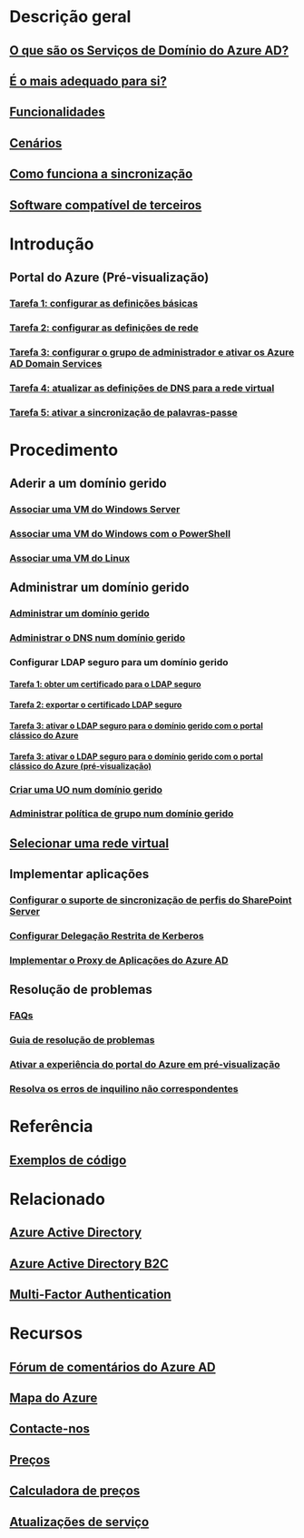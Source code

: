 # Descrição geral
## [O que são os Serviços de Domínio do Azure AD?](active-directory-ds-overview.md)
## [É o mais adequado para si?](active-directory-ds-comparison.md)
## [Funcionalidades](active-directory-ds-features.md)
## [Cenários](active-directory-ds-scenarios.md)
## [Como funciona a sincronização](active-directory-ds-synchronization.md)
## [Software compatível de terceiros](active-directory-ds-compatible-software.md)

# Introdução
## Portal do Azure (Pré-visualização)
### [Tarefa 1: configurar as definições básicas](active-directory-ds-getting-started.md)
### [Tarefa 2: configurar as definições de rede](active-directory-ds-getting-started-network.md)
### [Tarefa 3: configurar o grupo de administrador e ativar os Azure AD Domain Services](active-directory-ds-getting-started-admingroup.md)
### [Tarefa 4: atualizar as definições de DNS para a rede virtual](active-directory-ds-getting-started-dns.md)
### [Tarefa 5: ativar a sincronização de palavras-passe](active-directory-ds-getting-started-password-sync.md)

# Procedimento
## Aderir a um domínio gerido
### [Associar uma VM do Windows Server](active-directory-ds-admin-guide-join-windows-vm.md)
### [Associar uma VM do Windows com o PowerShell](active-directory-ds-admin-guide-join-windows-vm-classic-powershell.md)
### [Associar uma VM do Linux](active-directory-ds-admin-guide-join-rhel-linux-vm.md)
## Administrar um domínio gerido
### [Administrar um domínio gerido](active-directory-ds-admin-guide-administer-domain.md)
### [Administrar o DNS num domínio gerido](active-directory-ds-admin-guide-administer-dns.md)
### Configurar LDAP seguro para um domínio gerido
#### [Tarefa 1: obter um certificado para o LDAP seguro](active-directory-ds-admin-guide-configure-secure-ldap.md)
#### [Tarefa 2: exportar o certificado LDAP seguro](active-directory-ds-admin-guide-configure-secure-ldap-export-pfx.md)
#### [Tarefa 3: ativar o LDAP seguro para o domínio gerido com o portal clássico do Azure](active-directory-ds-admin-guide-configure-secure-ldap-enable-ldaps-classic.md)
#### [Tarefa 3: ativar o LDAP seguro para o domínio gerido com o portal clássico do Azure (pré-visualização)](active-directory-ds-admin-guide-configure-secure-ldap-enable-ldaps.md)

### [Criar uma UO num domínio gerido](active-directory-ds-admin-guide-create-ou.md)
### [Administrar política de grupo num domínio gerido](active-directory-ds-admin-guide-administer-group-policy.md)
## [Selecionar uma rede virtual](active-directory-ds-networking.md)
## Implementar aplicações
### [Configurar o suporte de sincronização de perfis do SharePoint Server](active-directory-ds-enable-sharepoint-profile-sync.md)
### [Configurar Delegação Restrita de Kerberos](active-directory-ds-enable-kcd.md)
### [Implementar o Proxy de Aplicações do Azure AD](active-directory-ds-deploy-azure-app-proxy.md)
## Resolução de problemas
### [FAQs](active-directory-ds-faqs.md)
### [Guia de resolução de problemas](active-directory-ds-troubleshooting.md)
### [Ativar a experiência do portal do Azure em pré-visualização](active-directory-ds-azure-portal-enable-preview-access.md)
### [Resolva os erros de inquilino não correspondentes](active-directory-ds-mismatched-tenant-error.md)

# Referência
## [Exemplos de código](https://azure.microsoft.com/en-us/resources/samples/?service=active-directory)

# Relacionado
## [Azure Active Directory](../active-directory/active-directory-whatis.md)
## [Azure Active Directory B2C](../active-directory-b2c/active-directory-b2c-overview.md)
## [Multi-Factor Authentication](../multi-factor-authentication/multi-factor-authentication.md)

# Recursos
## [Fórum de comentários do Azure AD](https://feedback.azure.com/forums/169401-azure-active-directory)
## [Mapa do Azure](https://azure.microsoft.com/roadmap/?category=security-identity)
## [Contacte-nos](active-directory-ds-contact-us.md)
## [Preços](https://azure.microsoft.com/pricing/details/active-directory-ds/)
## [Calculadora de preços](https://azure.microsoft.com/pricing/calculator/)
## [Atualizações de serviço](https://azure.microsoft.com/updates/?product=active-directory-ds)

